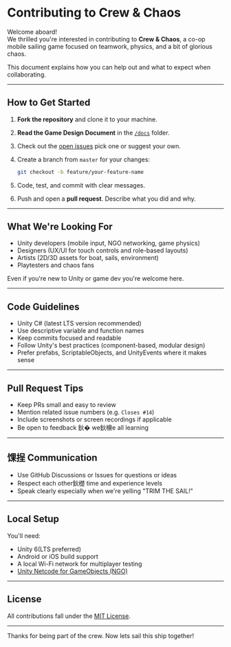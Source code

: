 #  Contributing to Crew & Chaos

Welcome aboard!  
We thrilled you're interested in contributing to **Crew & Chaos**, a co-op mobile sailing game focused on teamwork, physics, and a bit of glorious chaos.

This document explains how you can help out and what to expect when collaborating.

---

## How to Get Started

1. **Fork the repository** and clone it to your machine.
2. **Read the Game Design Document** in the [`/docs`](./docs) folder.
3. Check out the [open issues](https://github.com/MeisterTi/crew-and-chaos/issues) pick one or suggest your own.
4. Create a branch from `master` for your changes:
   ```bash
   git checkout -b feature/your-feature-name
   ```

5. Code, test, and commit with clear messages.
6. Push and open a **pull request**. Describe what you did and why.

---

## What We're Looking For

- Unity developers (mobile input, NGO networking, game physics)
- Designers (UX/UI for touch controls and role-based layouts)
- Artists (2D/3D assets for boat, sails, environment)
- Playtesters and chaos fans

Even if you're new to Unity or game dev you're welcome here.

---

## Code Guidelines

- Unity C# (latest LTS version recommended)
- Use descriptive variable and function names
- Keep commits focused and readable
- Follow Unity's best practices (component-based, modular design)
- Prefer prefabs, ScriptableObjects, and UnityEvents where it makes sense

---

## Pull Request Tips

- Keep PRs small and easy to review
- Mention related issue numbers (e.g. `Closes #14`)
- Include screenshots or screen recordings if applicable
- Be open to feedback 鈥� we鈥檙e all learning

---

## 馃挰 Communication

- Use GitHub Discussions or Issues for questions or ideas
- Respect each other鈥檚 time and experience levels
- Speak clearly especially when we're yelling "TRIM THE SAIL!" 

---

## Local Setup

You'll need:

- Unity 6(LTS preferred)
- Android or iOS build support
- A local Wi-Fi network for multiplayer testing
- [Unity Netcode for GameObjects (NGO)](https://docs-multiplayer.unity3d.com/netcode/current/about/)

---

## License

All contributions fall under the [MIT License](LICENSE).

---

Thanks for being part of the crew. Now lets sail this ship together! 
